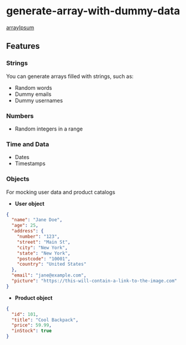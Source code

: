 # generate-array-with-dummy-data

[arrayIpsum](https://arrayipsum.netlify.app)

## Features

### Strings

You can generate arrays filled with strings, such as:

- Random words
- Dummy emails
- Dummy usernames

### Numbers

- Random integers in a range

### Time and Data

- Dates
- Timestamps

### Objects

For mocking user data and product catalogs

- **User object**

```json
{
  "name": "Jane Doe",
  "age": 25,
  "address": {
    "number": "123",
    "street": "Main St",
    "city": "New York",
    "state": "New York",
    "postcode": "10001",
    "country": "United States"
  },
  "email": "jane@example.com",
  "picture": "https://this-will-contain-a-link-to-the-image.com"
}
```

- **Product object**

```json
{
  "id": 101,
  "title": "Cool Backpack",
  "price": 59.99,
  "inStock": true
}
```
